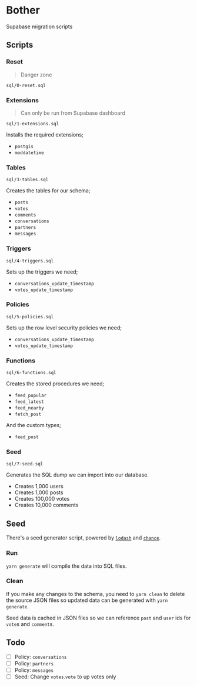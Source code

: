 # Bother

Supabase migration scripts

## Scripts

### Reset

> Danger zone

```
sql/0-reset.sql
```

### Extensions

> Can only be run from Supabase dashboard

```
sql/1-extensions.sql
```

Installs the required extensions;

- `postgis`
- `moddatetime`

### Tables

```
sql/3-tables.sql
```

Creates the tables for our schema;

- `posts`
- `votes`
- `comments`
- `conversations`
- `partners`
- `messages`

### Triggers

```
sql/4-triggers.sql
```

Sets up the triggers we need;

- `conversations_update_timestamp`
- `votes_update_timestamp`

### Policies

```
sql/5-policies.sql
```

Sets up the row level security policies we need;

- `conversations_update_timestamp`
- `votes_update_timestamp`

### Functions

```
sql/6-functions.sql
```

Creates the stored procedures we need;

- `feed_popular`
- `feed_latest`
- `feed_nearby`
- `fetch_post`

And the custom types;

- `feed_post`

### Seed

```
sql/7-seed.sql
```

Generates the SQL dump we can import into our database.

- Creates 1,000 users
- Creates 1,000 posts
- Creates 100,000 votes
- Creates 10,000 comments

## Seed

There's a seed generator script, powered by [`lodash`](https://lodash.com) and [`chance`](https://chancejs.com).

### Run

`yarn generate` will compile the data into SQL files.

### Clean

If you make any changes to the schema, you need to `yarn clean` to delete the source JSON files so updated data can be generated with `yarn generate`.

Seed data is cached in JSON files so we can reference `post` and `user` ids for `vote`s and `comment`s.

## Todo

- [ ] Policy: `conversations`
- [ ] Policy: `partners`
- [ ] Policy: `messages`
- [ ] Seed: Change `votes`.`vote` to up votes only
